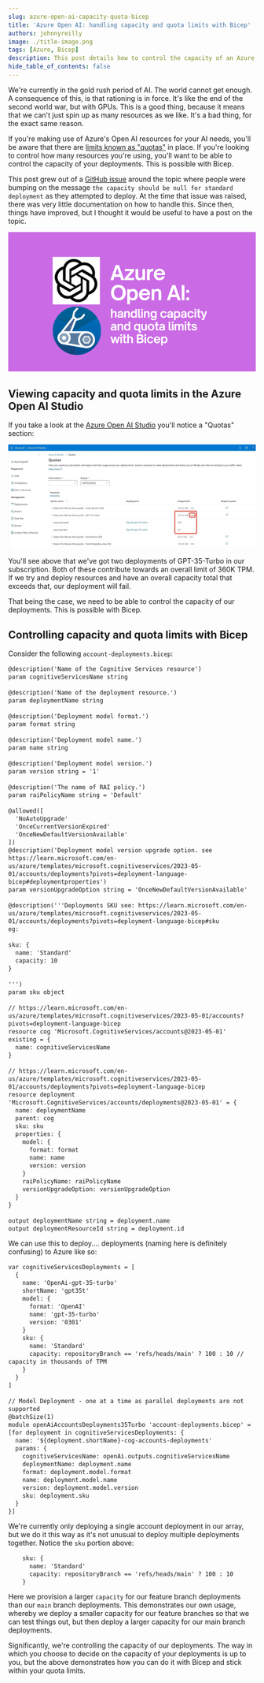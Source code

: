 ```yaml
---
slug: azure-open-ai-capacity-quota-bicep
title: 'Azure Open AI: handling capacity and quota limits with Bicep'
authors: johnnyreilly
image: ./title-image.png
tags: [Azure, Bicep]
description: This post details how to control the capacity of an Azure Open AI deployment with Bicep so that you don't exceed your quota.
hide_table_of_contents: false
---
```


We're currently in the gold rush period of AI. The world cannot get enough. A consequence of this, is that rationing is in force. It's like the end of the second world war, but with GPUs. This is a good thing, because it means that we can't just spin up as many resources as we like. It's a bad thing, for the exact same reason.

If you're making use of Azure's Open AI resources for your AI needs, you'll be aware that there are [limits known as "quotas"](https://learn.microsoft.com/en-us/azure/ai-services/openai/how-to/quota?tabs=bicep) in place. If you're looking to control how many resources you're using, you'll want to be able to control the capacity of your deployments. This is possible with Bicep.

This post grew out of a [GitHub issue](https://github.com/Azure/bicep-types-az/issues/1660#issuecomment-1643484703) around the topic where people were bumping on the message `the capacity should be null for standard deployment` as they attempted to deploy. At the time that issue was raised, there was very little documentation on how to handle this. Since then, things have improved, but I thought it would be useful to have a post on the topic.

![title image reading "Azure Open AI: handling capacity and quota limits with Bicep" with the Azure Open AI / Bicep logos](title-image.png)

<!--truncate-->

## Viewing capacity and quota limits in the Azure Open AI Studio

If you take a look at the [Azure Open AI Studio](https://oai.azure.com/) you'll notice a "Quotas" section:

![screenshot of azure open ai studio with quotas highlighted](./screenshot-azure-ai-studio.webp)

You'll see above that we've got two deployments of GPT-35-Turbo in our subscription. Both of these contribute towards an overall limit of 360K TPM. If we try and deploy resources and have an overall capacity total that exceeds that, our deployment will fail.

That being the case, we need to be able to control the capacity of our deployments. This is possible with Bicep.

## Controlling capacity and quota limits with Bicep

Consider the following `account-deployments.bicep`:

```bicep
@description('Name of the Cognitive Services resource')
param cognitiveServicesName string

@description('Name of the deployment resource.')
param deploymentName string

@description('Deployment model format.')
param format string

@description('Deployment model name.')
param name string

@description('Deployment model version.')
param version string = '1'

@description('The name of RAI policy.')
param raiPolicyName string = 'Default'

@allowed([
  'NoAutoUpgrade'
  'OnceCurrentVersionExpired'
  'OnceNewDefaultVersionAvailable'
])
@description('Deployment model version upgrade option. see https://learn.microsoft.com/en-us/azure/templates/microsoft.cognitiveservices/2023-05-01/accounts/deployments?pivots=deployment-language-bicep#deploymentproperties')
param versionUpgradeOption string = 'OnceNewDefaultVersionAvailable'

@description('''Deployments SKU see: https://learn.microsoft.com/en-us/azure/templates/microsoft.cognitiveservices/2023-05-01/accounts/deployments?pivots=deployment-language-bicep#sku
eg:

sku: {
  name: 'Standard'
  capacity: 10
}

''')
param sku object

// https://learn.microsoft.com/en-us/azure/templates/microsoft.cognitiveservices/2023-05-01/accounts?pivots=deployment-language-bicep
resource cog 'Microsoft.CognitiveServices/accounts@2023-05-01' existing = {
  name: cognitiveServicesName
}

// https://learn.microsoft.com/en-us/azure/templates/microsoft.cognitiveservices/2023-05-01/accounts/deployments?pivots=deployment-language-bicep
resource deployment 'Microsoft.CognitiveServices/accounts/deployments@2023-05-01' = {
  name: deploymentName
  parent: cog
  sku: sku
  properties: {
    model: {
      format: format
      name: name
      version: version
    }
    raiPolicyName: raiPolicyName
    versionUpgradeOption: versionUpgradeOption
  }
}

output deploymentName string = deployment.name
output deploymentResourceId string = deployment.id
```

We can use this to deploy.... deployments (naming here is definitely confusing) to Azure like so:

```bicep
var cognitiveServicesDeployments = [
  {
    name: 'OpenAi-gpt-35-turbo'
    shortName: 'gpt35t'
    model: {
      format: 'OpenAI'
      name: 'gpt-35-turbo'
      version: '0301'
    }
    sku: {
      name: 'Standard'
      capacity: repositoryBranch == 'refs/heads/main' ? 100 : 10 // capacity in thousands of TPM
    }
  }
]

// Model Deployment - one at a time as parallel deployments are not supported
@batchSize(1)
module openAiAccountsDeployments35Turbo 'account-deployments.bicep' = [for deployment in cognitiveServicesDeployments: {
  name: '${deployment.shortName}-cog-accounts-deployments'
  params: {
    cognitiveServicesName: openAi.outputs.cognitiveServicesName
    deploymentName: deployment.name
    format: deployment.model.format
    name: deployment.model.name
    version: deployment.model.version
    sku: deployment.sku
  }
}]
```

We're currently only deploying a single account deployment in our array, but we do it this way as it's not unusual to deploy multiple deployments together. Notice the `sku` portion above:

```bicep
    sku: {
      name: 'Standard'
      capacity: repositoryBranch == 'refs/heads/main' ? 100 : 10
    }
```

Here we provision a larger `capacity` for our feature branch deployments than our `main` branch deployments. This demonstrates our own usage, whereby we deploy a smaller capacity for our feature branches so that we can test things out, but then deploy a larger capacity for our main branch deployments.

Significantly, we're controlling the capacity of our deployments. The way in which you choose to decide on the capacity of your deployments is up to you, but the above demonstrates how you can do it with Bicep and stick within your quota limits.

